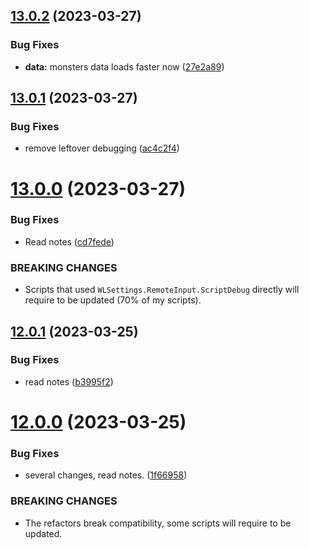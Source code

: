 ## [13.0.2](https://github.com/Torwent/WaspLib/compare/v13.0.1...v13.0.2) (2023-03-27)


### Bug Fixes

* **data:** monsters data loads faster now ([27e2a89](https://github.com/Torwent/WaspLib/commit/27e2a89271b9879152ff1bb2b0950345314bf7fe))



## [13.0.1](https://github.com/Torwent/WaspLib/compare/v13.0.0...v13.0.1) (2023-03-27)


### Bug Fixes

* remove leftover debugging ([ac4c2f4](https://github.com/Torwent/WaspLib/commit/ac4c2f41f0f0da053accba5a45bd12089bc67de5))



# [13.0.0](https://github.com/Torwent/WaspLib/compare/v12.0.1...v13.0.0) (2023-03-27)


### Bug Fixes

* Read notes ([cd7fede](https://github.com/Torwent/WaspLib/commit/cd7fedee975707cf5f3b657f0373265f64e57fcd))


### BREAKING CHANGES

* Scripts that used `WLSettings.RemoteInput.ScriptDebug` directly will require to be updated (70% of my scripts).



## [12.0.1](https://github.com/Torwent/WaspLib/compare/v12.0.0...v12.0.1) (2023-03-25)


### Bug Fixes

* read notes ([b3995f2](https://github.com/Torwent/WaspLib/commit/b3995f2dfb3877ba976bc45b68d9295c994bf06e))



# [12.0.0](https://github.com/Torwent/WaspLib/compare/v11.13.3...v12.0.0) (2023-03-25)


### Bug Fixes

* several changes, read notes. ([1f66958](https://github.com/Torwent/WaspLib/commit/1f66958f190446737de9fc941206f9612755a501))


### BREAKING CHANGES

* The refactors break compatibility, some scripts will require to be updated.




